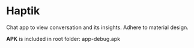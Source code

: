 # Haptik
Chat app to view conversation and its insights. Adhere to material design.

**APK** is included in root folder: app-debug.apk
